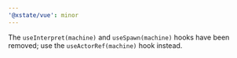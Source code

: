 ```yaml
---
'@xstate/vue': minor
---
```


The `useInterpret(machine)` and `useSpawn(machine)` hooks have been removed; use the `useActorRef(machine)` hook instead.
